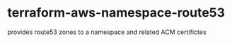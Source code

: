 # terraform-aws-namespace-route53

provides route53 zones to a namespace and related ACM certifictes
